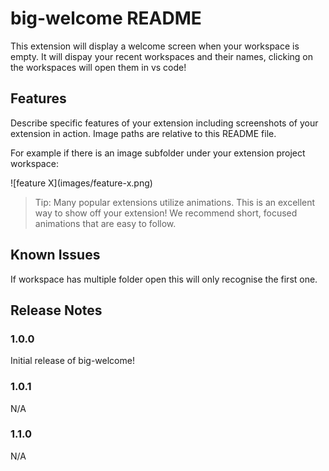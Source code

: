 # big-welcome README

This extension will display a welcome screen when your workspace is empty. It will dispay your recent workspaces and their names, clicking on the workspaces will open them in vs code!

## Features

Describe specific features of your extension including screenshots of your extension in action. Image paths are relative to this README file.

For example if there is an image subfolder under your extension project workspace:

\!\[feature X\]\(images/feature-x.png\)

> Tip: Many popular extensions utilize animations. This is an excellent way to show off your extension! We recommend short, focused animations that are easy to follow.

## Known Issues

If workspace has multiple folder open this will only recognise the first one.

## Release Notes

### 1.0.0

Initial release of big-welcome!

### 1.0.1

N/A

### 1.1.0

N/A
